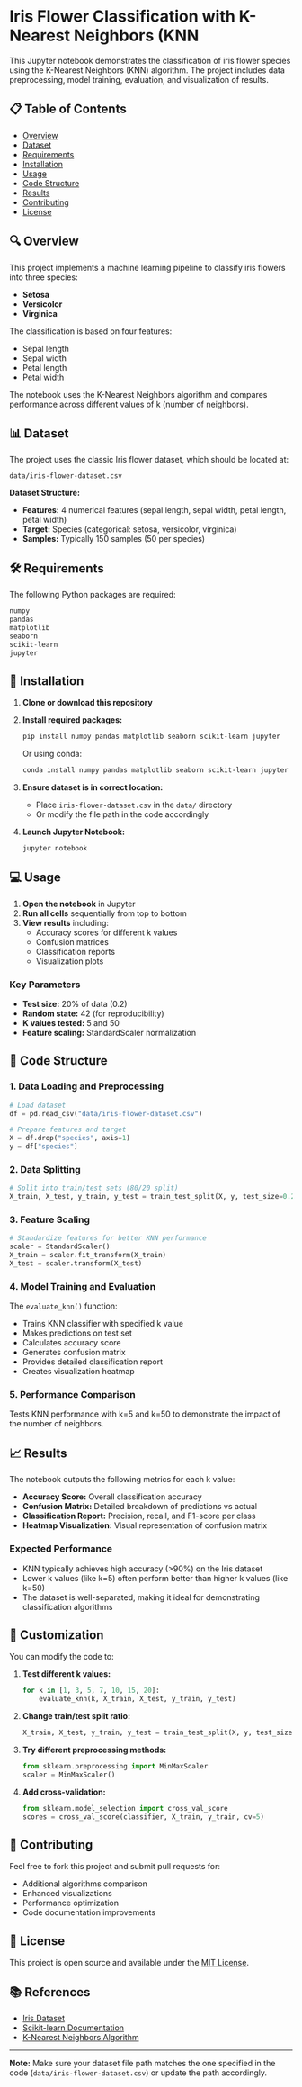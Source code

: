 # Iris Flower Classification with K-Nearest Neighbors (KNN

This Jupyter notebook demonstrates the classification of iris flower species using the K-Nearest Neighbors (KNN) algorithm. The project includes data preprocessing, model training, evaluation, and visualization of results.

## 📋 Table of Contents
- [Overview](#overview)
- [Dataset](#dataset)
- [Requirements](#requirements)
- [Installation](#installation)
- [Usage](#usage)
- [Code Structure](#code-structure)
- [Results](#results)
- [Contributing](#contributing)
- [License](#license)

## 🔍 Overview

This project implements a machine learning pipeline to classify iris flowers into three species:
- **Setosa**
- **Versicolor** 
- **Virginica**

The classification is based on four features:
- Sepal length
- Sepal width
- Petal length
- Petal width

The notebook uses the K-Nearest Neighbors algorithm and compares performance across different values of k (number of neighbors).

## 📊 Dataset

The project uses the classic Iris flower dataset, which should be located at:
```
data/iris-flower-dataset.csv
```

**Dataset Structure:**
- **Features:** 4 numerical features (sepal length, sepal width, petal length, petal width)
- **Target:** Species (categorical: setosa, versicolor, virginica)
- **Samples:** Typically 150 samples (50 per species)

## 🛠️ Requirements

The following Python packages are required:

```python
numpy
pandas
matplotlib
seaborn
scikit-learn
jupyter
```

## 🚀 Installation

1. **Clone or download this repository**

2. **Install required packages:**
   ```bash
   pip install numpy pandas matplotlib seaborn scikit-learn jupyter
   ```
   
   Or using conda:
   ```bash
   conda install numpy pandas matplotlib seaborn scikit-learn jupyter
   ```

3. **Ensure dataset is in correct location:**
   - Place `iris-flower-dataset.csv` in the `data/` directory
   - Or modify the file path in the code accordingly

4. **Launch Jupyter Notebook:**
   ```bash
   jupyter notebook
   ```

## 💻 Usage

1. **Open the notebook** in Jupyter
2. **Run all cells** sequentially from top to bottom
3. **View results** including:
   - Accuracy scores for different k values
   - Confusion matrices
   - Classification reports
   - Visualization plots

### Key Parameters
- **Test size:** 20% of data (0.2)
- **Random state:** 42 (for reproducibility)
- **K values tested:** 5 and 50
- **Feature scaling:** StandardScaler normalization

## 📁 Code Structure

### 1. **Data Loading and Preprocessing**
```python
# Load dataset
df = pd.read_csv("data/iris-flower-dataset.csv")

# Prepare features and target
X = df.drop("species", axis=1)
y = df["species"]
```

### 2. **Data Splitting**
```python
# Split into train/test sets (80/20 split)
X_train, X_test, y_train, y_test = train_test_split(X, y, test_size=0.2, random_state=42)
```

### 3. **Feature Scaling**
```python
# Standardize features for better KNN performance
scaler = StandardScaler()
X_train = scaler.fit_transform(X_train)
X_test = scaler.transform(X_test)
```

### 4. **Model Training and Evaluation**
The `evaluate_knn()` function:
- Trains KNN classifier with specified k value
- Makes predictions on test set
- Calculates accuracy score
- Generates confusion matrix
- Provides detailed classification report
- Creates visualization heatmap

### 5. **Performance Comparison**
Tests KNN performance with k=5 and k=50 to demonstrate the impact of the number of neighbors.

## 📈 Results

The notebook outputs the following metrics for each k value:

- **Accuracy Score:** Overall classification accuracy
- **Confusion Matrix:** Detailed breakdown of predictions vs actual
- **Classification Report:** Precision, recall, and F1-score per class
- **Heatmap Visualization:** Visual representation of confusion matrix

### Expected Performance
- KNN typically achieves high accuracy (>90%) on the Iris dataset
- Lower k values (like k=5) often perform better than higher k values (like k=50)
- The dataset is well-separated, making it ideal for demonstrating classification algorithms

## 🔧 Customization

You can modify the code to:

1. **Test different k values:**
   ```python
   for k in [1, 3, 5, 7, 10, 15, 20]:
       evaluate_knn(k, X_train, X_test, y_train, y_test)
   ```

2. **Change train/test split ratio:**
   ```python
   X_train, X_test, y_train, y_test = train_test_split(X, y, test_size=0.3, random_state=42)
   ```

3. **Try different preprocessing methods:**
   ```python
   from sklearn.preprocessing import MinMaxScaler
   scaler = MinMaxScaler()
   ```

4. **Add cross-validation:**
   ```python
   from sklearn.model_selection import cross_val_score
   scores = cross_val_score(classifier, X_train, y_train, cv=5)
   ```

## 🤝 Contributing

Feel free to fork this project and submit pull requests for:
- Additional algorithms comparison
- Enhanced visualizations
- Performance optimization
- Code documentation improvements

## 📄 License

This project is open source and available under the [MIT License](LICENSE).

## 📚 References

- [Iris Dataset](https://archive.ics.uci.edu/ml/datasets/iris)
- [Scikit-learn Documentation](https://scikit-learn.org/)
- [K-Nearest Neighbors Algorithm](https://scikit-learn.org/stable/modules/neighbors.html)

---

**Note:** Make sure your dataset file path matches the one specified in the code (`data/iris-flower-dataset.csv`) or update the path accordingly.
